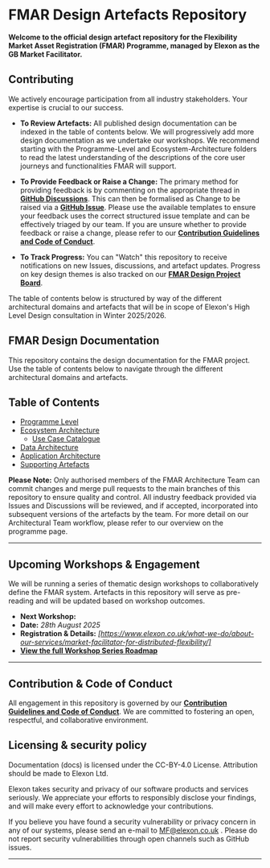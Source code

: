 # FMAR Design Artefacts Repository

**Welcome to the official design artefact repository for the Flexibility Market Asset Registration (FMAR) Programme, managed by Elexon as the GB Market Facilitator.**


## Contributing

We actively encourage participation from all industry stakeholders. Your expertise is crucial to our success.

*   **To Review Artefacts:** All published design documentation can be indexed in the table of contents below. We will progressively add more design documentation as we undertake our workshops. We recommend starting with the Programme-Level and Ecosystem-Architecture folders to read the latest understanding of the descriptions of the core user journeys and functionalities FMAR will support.

*   **To Provide Feedback or Raise a Change:** The primary method for providing feedback is by commenting on the appropriate thread in **[GitHub Discussions](https://github.com/mez-FMDA/MF.github.io/discussions/categories/general-discussion)**. This can then be formalised as Change to be raised via a **[GitHub Issue](https://github.com/mez-FMDA/MF.github.io/issues)**. Please use the available templates to ensure your feedback uses the correct structured issue template and can be effectively triaged by our team. If you are unsure whether to provide feedback or raise a change, please refer to our **[Contribution Guidelines and Code of Conduct]()**.  

*   **To Track Progress:** You can "Watch" this repository to receive notifications on new Issues, discussions, and artefact updates. Progress on key design themes is also tracked on our **[FMAR Design Project Board](https://github.com/orgs/elexon-data/projects/1)**.

The table of contents below is structured by way of the different architectural domains and artefacts that will be in scope of Elexon's High Level Design consultation in Winter 2025/2026.

## FMAR Design Documentation

This repository contains the design documentation for the FMAR project. Use the table of contents below to navigate through the different architectural domains and artefacts.

## Table of Contents

* [Programme Level](https://github.com/mez-FMDA/Market-Facilitator-FMAR/tree/main/docs/Market_Facilitator/FMAR_Design/Programme_Level)
* [Ecosystem Architecture](https://github.com/mez-FMDA/Market-Facilitator-FMAR/tree/main/docs/Market_Facilitator/FMAR_Design/Ecosystem_Architecture)
  * [Use Case Catalogue](https://github.com/Mez-Elexon/Market-Facilitator-FMAR/tree/main/docs/Market_Facilitator/FMAR_Design/Ecosystem_Architecture/Use%20Case%20Catalogue)
* [Data Architecture](https://github.com/mez-FMDA/Market-Facilitator-FMAR/tree/main/docs/Market_Facilitator/FMAR_Design/Data_Architecture)
* [Application Architecture](https://github.com/mez-FMDA/Market-Facilitator-FMAR/tree/main/docs/Market_Facilitator/FMAR_Design/Application_Architecture)
* [Supporting Artefacts](https://github.com/mez-FMDA/Market-Facilitator-FMAR/tree/main/docs/Market_Facilitator/FMAR_Design/Supporting_Artefacts)

**Please Note:** Only authorised members of the FMAR Architecture Team can commit changes and merge pull requests to the main branches of this repository to ensure quality and control. All industry feedback provided via Issues and Discussions will be reviewed, and if accepted, incorporated into subsequent versions of the artefacts by the team. For more detail on our Architectural Team workflow, please refer to our overview on the programme page.

---

## Upcoming Workshops & Engagement

We will be running a series of thematic design workshops to collaboratively define the FMAR system. Artefacts in this repository will serve as pre-reading and will be updated based on workshop outcomes.

*   **Next Workshop:** 
*   **Date:** *28th August 2025*
*   **Registration & Details:** *[https://www.elexon.co.uk/what-we-do/about-our-services/market-facilitator-for-distributed-flexibility/]*
*   **[View the full Workshop Series Roadmap](./Workshops/README.md)**

---

## Contribution & Code of Conduct

All engagement in this repository is governed by our **[Contribution Guidelines and Code of Conduct](./CONTRIBUTING.md)**. We are committed to fostering an open, respectful, and collaborative environment.

## Licensing & security policy

Documentation (docs) is licensed under the CC-BY-4.0 License. Attribution should be made to Elexon Ltd.

Elexon takes security and privacy of our software products and services seriously. We appreciate your efforts to responsibly disclose your findings, and will make every effort to acknowledge your contributions.

If you believe you have found a security vulnerability or privacy concern in any of our systems, please send an e-mail to MF@elexon.co.uk . Please do not report security vulnerabilities through open channels such as GitHub issues.

---

